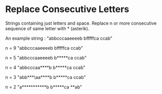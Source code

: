 # Replace Consecutive Letters

Strings containing just letters and space.
Replace n or more consecutive sequence of same letter with \* (asterik).

An example string : 
"abbcccaaeeeeb bfffffca ccab"

n = 9 "abbcccaaeeeeb bfffffca ccab" 

n = 5 "abbcccaaeeeeb b\*\*\*\*\*ca ccab" 

n = 4 "abbcccaa\*\*\*\*b b\*\*\*\*\*ca ccab" 

n = 3 "abb\*\*\*\aa\*\*\*\*b b\*\*\*\*\*ca ccab" 

n = 2 "a\*\*\*\*\*\*\*\*\*\*\*b b\*\*\*\*\*ca \*\*ab"

